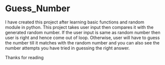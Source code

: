 # Guess_Number
I have created this project after learning basic functions and random module in python.
This project takes user input then compares it with the generated random number.
If the user input is same as random number then user is right and hence come out of loop.
Otherwise, user will have to guess the number till it matches with the random number and you can also see the number attempts you have tried in guessing the right answer.

Thanks for reading
